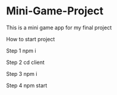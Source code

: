 # Mini-Game-Project
This is a mini game app for my final project

How to start project

Step 1
npm i

Step 2
cd client

Step 3
npm i

Step 4
npm start
